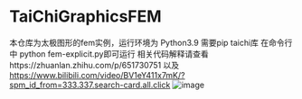 # TaiChiGraphicsFEM
本仓库为太极图形的fem实例，运行环境为 Python3.9 需要pip taichi库
在命令行中 python fem-explicit.py即可运行
相关代码解释请查看https://zhuanlan.zhihu.com/p/651730751 以及 https://www.bilibili.com/video/BV1eY411x7mK/?spm_id_from=333.337.search-card.all.click
![image](https://github.com/HackerHuangZY/TaiChiGraphicsFEM/blob/main/fem.gif)
